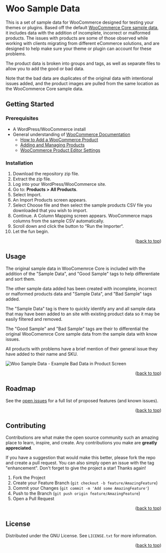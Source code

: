 <a id="readme-top"></a>
<!-- TABLE OF CONTENTS -->

# Woo Sample Data
This is a set of sample data for WooCommerce designed for testing your themes or plugins. Based off the default [WooCommerce Core sample data](https://woocommerce.com/document/importing-woocommerce-sample-data/), it includes data with the addition of incomplete, incorrect or malformed products. The issues with products are some of those observed while working with clients migrating from different eCommerce solutions, and are designed to help make sure your theme or plugin can account for these problems. 

The product data is broken into groups and tags, as well as separate files to allow you to add the good or bad data.

Note that the bad data are duplicates of the original data with intentional issues added, and the product images are pulled from the same location as the WooCommerce Core sample data.

<!-- GETTING STARTED -->
## Getting Started

### Prerequisites
 - A WordPress/WooCommerce install
 - General understanding of [WooCommerce Documentation](https://woocommerce.com/documentation/woocommerce/)
    -  [How to Add a WooCommerce Product](https://woocommerce.com/document/managing-products/add-product/)
    - [Adding and Managing Products](https://woocommerce.com/document/managing-products/)
    - [WooCommerce Product Editor Settings](https://woocommerce.com/document/managing-products/product-editor-settings/)



### Installation
1. Download the repository zip file.
1. Extract the zip file.
1. Log into your WordPress/WooCommerce site.
1. Go to: **Products > All Products**.
1. Select Import.
1. An Import Products screen appears.
1. Select Choose file and then select the sample products CSV file you downloaded that you wish to import.
1. Continue. A Column Mapping screen appears. WooCommerce maps columns from the sample CSV automatically.
1. Scroll down and click the button to “Run the Importer“.
1. Let the fun begin.

<p align="right">(<a href="#readme-top">back to top</a>)</p>

<!-- USAGE EXAMPLES -->
## Usage

The original sample data in WooComemrce Core is included with the addition of the "Sample Data", and "Good Sample" tags to help differentiate and sort them.

The other sample data added has been created with incomplete, incorrect or malformed products data and "Sample Data", and "Bad Sample" tags added.

The "Sample Data" tag is there to quickly identify any and all sample data that may have been added to an site with existing product data so it may be easily filtered and removed.

The "Good Sample" and "Bad Sample" tags are their to differential the original WooComemrce Core sample data from the sample data with know issues.

All products with problems have a brief mention of their general issue they have added to their name and SKU.

![Woo Sample Data - Example Bad Data in Product Screen](https://github.com/user-attachments/assets/1f2aa455-3cb4-49c0-8cc6-b3cfbcfba58f)

<p align="right">(<a href="#readme-top">back to top</a>)</p>

<!-- ROADMAP -->
## Roadmap
See the [open issues](https://github.com/github_username/repo_name/issues) for a full list of proposed features (and known issues).

<p align="right">(<a href="#readme-top">back to top</a>)</p>

<!-- CONTRIBUTING -->
## Contributing

Contributions are what make the open source community such an amazing place to learn, inspire, and create. Any contributions you make are **greatly appreciated**.

If you have a suggestion that would make this better, please fork the repo and create a pull request. You can also simply open an issue with the tag "enhancement".
Don't forget to give the project a star! Thanks again!

1. Fork the Project
2. Create your Feature Branch (`git checkout -b feature/AmazingFeature`)
3. Commit your Changes (`git commit -m 'Add some AmazingFeature'`)
4. Push to the Branch (`git push origin feature/AmazingFeature`)
5. Open a Pull Request

<p align="right">(<a href="#readme-top">back to top</a>)</p>

<!-- LICENSE -->
## License

Distributed under the GNU License. See `LICENSE.txt` for more information.

<p align="right">(<a href="#readme-top">back to top</a>)</p>
